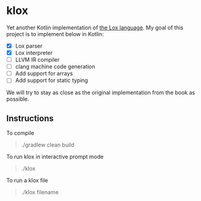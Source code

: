 # klox
Yet another Kotlin implementation of [the Lox language](https://github.com/munificent/craftinginterpreters/). My goal of this project is to implement below in Kotlin:

- [x] Lox parser
- [x] Lox interpreter
- [ ] LLVM IR compiler
- [ ] clang machine code generation
- [ ] Add support for arrays
- [ ] Add support for static typing

We will try to stay as close as the original implementation from the book as possible.

## Instructions
To compile
> ./gradlew clean build

To run klox in interactive prompt mode
> ./klox

To run a klox file
> ./klox filename

